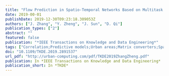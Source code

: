 ```yaml
---
title: "Flow Prediction in Spatio-Temporal Networks Based on Multitask Deep Learning"
date: 2019-00-01
publishDate: 2019-12-30T09:23:18.309053Z
authors: ["J. Zhang", "Y. Zheng", "J. Sun", "D. Qi"]
publication_types: ["2"]
abstract: ""
featured: false
publication: "*IEEE Transactions on Knowledge and Data Engineering*"
tags: ["Correlation;Predictive models;Urban areas;Matrix converters;Sparse matrices;Sun;Deep Learning;Spatio-temporal Data;Urban Computing"]
doi: "10.1109/TKDE.2019.2891537"
url_pdf: "http://urban-computing.com/pdf/TKDE2019ZhangZheng.pdf"
publication: In *IEEE Transactions on Knowledge and Data Engineering*
publication_short: In *TKDE*
---
```


